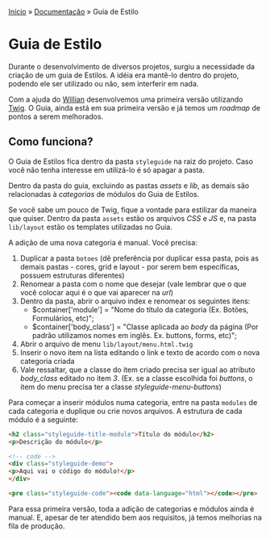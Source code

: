 [Início](../../../) » [Documentação](index.md) » Guia de Estilo

# Guia de Estilo

Durante o desenvolvimento de diversos projetos, surgiu a necessidade da criação de um guia de Estilos. A idéia era mantê-lo dentro do projeto, podendo ele ser utilizado ou não, sem interferir em nada.

Com a ajuda do [Willian](https://twitter.com/willcampideli) desenvolvemos uma primeira versão utilizando [Twig](http://twig.sensiolabs.org/). O Guia, ainda está em sua primeira versão e já temos um *roadmap* de pontos a serem melhorados.

## Como funciona?

O Guia de Estilos fica dentro da pasta `styleguide` na raiz do projeto. Caso você não tenha interesse em utilizá-lo é só apagar a pasta.

Dentro da pasta do guia, excluindo as pastas *assets* e *lib*, as demais são relacionadas à *categorias* de módulos do Guia de Estilos.

Se você sabe um pouco de Twig, fique a vontade para estilizar da maneira que quiser. Dentro da pasta `assets` estão os arquivos *CSS* e *JS* e, na pasta `lib/layout` estão os templates utilizadas no Guia.

A adição de uma nova categoria é manual. Você precisa:

1. Duplicar a pasta `botoes` (dê preferência por duplicar essa pasta, pois as demais pastas - cores, grid e layout - por serem bem específicas, possuem estruturas diferentes)
2. Renomear a pasta com o nome que desejar (vale lembrar que o que você colocar aqui é o que vai aparecer na *url*)
3. Dentro da pasta, abrir o arquivo index e renomear os seguintes itens:
    * $container['module'] = "Nome do título da categoria (Ex. Botões, Formulários, etc)";
    * $container['body_class'] = "Classe aplicada ao *body* da página (Por padrão utilizamos nomes em inglês. Ex. buttons, forms, etc)";
4. Abrir o arquivo de menu `lib/layout/menu.html.twig`
5. Inserir o novo item na lista editando o link e texto de acordo com o nova categoria criada
6. Vale ressaltar, que a classe do item criado precisa ser igual ao atributo *body_class* editado no item _3_. (Ex. se a classe escolhida foi *buttons*, o item do menu precisa ter a classe *styleguide-menu-buttons*)

Para começar a inserir módulos numa categoria, entre na pasta `modules` de cada categoria e duplique ou crie novos arquivos. A estrutura de cada módulo é a seguinte:

```html
<h2 class="styleguide-title-module">Título do módulo</h2>
<p>Descrição do módulo</p>

<!-- code -->
<div class="styleguide-demo">
<p>Aqui vai o código do módulo!</p>
</div>

<pre class="styleguide-code"><code data-language="html"></code></pre>
```

Para essa primeira versão, toda a adição de categorias e módulos ainda é manual. E, apesar de ter atendido bem aos requisitos, já temos melhorias na fila de produção.

